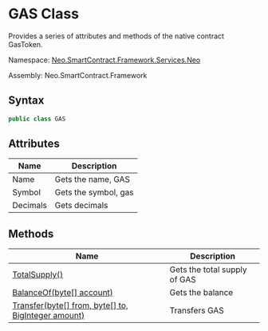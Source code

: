 # GAS Class

Provides a series of attributes and methods of the native contract GasToken.

Namespace: [Neo.SmartContract.Framework.Services.Neo](../neo.md)

Assembly: Neo.SmartContract.Framework

## Syntax

```c#
public class GAS
```

## Attributes

| Name          | Description                                              |
| ----------------- | ------------------------------------------------------------ |
| Name              | Gets the name, GAS                                |
| Symbol           | Gets the symbol, gas                            |
| Decimals          | Gets decimals                   |

## Methods

| Name                                                         | Description                  |
| ------------------------------------------------------------ | ---------------------------- |
| [TotalSupply()](Gas/TotalSupply.md)                          | Gets the total supply of GAS |
| [BalanceOf(byte\[\] account)](Gas/BalanceOf.md)              | Gets the balance             |
| [Transfer(byte\[\] from, byte\[\] to, BigInteger amount)](Gas/Transfer.md) | Transfers GAS                |